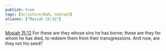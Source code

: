 ```yaml
---
publish: true
tags: [Scripture/BoM, noGraph]
aliases: ["Mosiah 15:12"]
---
```

[Mosiah 15:12](https://churchofjesuschrist.org/study/scriptures/bofm/mosiah/15?lang=eng&id=p12#p12) For these are they whose sins he has borne; these are they for whom he has died, to redeem them from their transgressions. And now, are they not his seed?
